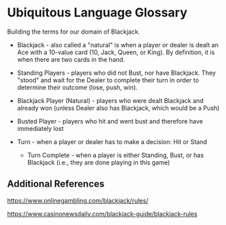 # Ubiquitous Language Glossary

Building the terms for our domain of Blackjack.

* Blackjack - also called a "natural" is when a player or dealer is dealt an Ace with a 10-value card (10, Jack, Queen, or King). By definition, it is when there are two cards in the hand.

* Standing Players - players who did not Bust, nor have Blackjack. They "stood" and wait for the Dealer to complete their turn in order to determine their outcome (lose, push, win). 

* Blackjack Player (Natural) - players who were dealt Blackjack and already won (unless Dealer also has Blackjack, which would be a Push)

* Busted Player - players who hit and went bust and therefore have immediately lost

* Turn - when a player or dealer has to make a decision: Hit or Stand

    * Turn Complete - when a player is either Standing, Bust, or has Blackjack (i.e., they are done playing in this game)


## Additional References

https://www.onlinegambling.com/blackjack/rules/

https://www.casinonewsdaily.com/blackjack-guide/blackjack-rules
